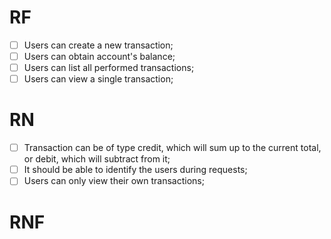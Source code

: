 # RF 

- [ ] Users can create a new transaction;
- [ ] Users can obtain account's balance;
- [ ] Users can list all performed transactions;
- [ ] Users can view a single transaction;

# RN

- [ ] Transaction can be of type credit, which will sum up to the current total, or debit, which will subtract from it;
- [ ] It should be able to identify the users during requests;
- [ ] Users can only view their own transactions;

# RNF
